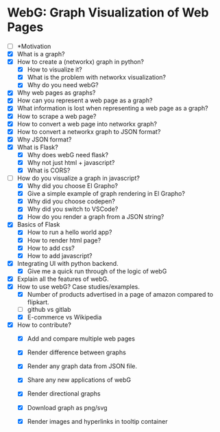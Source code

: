 # WebG: Graph Visualization of Web Pages

- [ ] *Motivation
- [x] What is a graph?
- [x] How to create a (networkx) graph in python?
  - [x] How to visualize it?
  - [x] What is the problem with networkx visualization?
  - [x] Why do you need webG?
- [x] Why web pages as graphs?
- [x] How can you represent a web page as a graph?
- [x] What information is lost when representing a web page as a graph?
- [x] How to scrape a web page?
- [x] How to convert a web page into networkx graph?
- [x] How to convert a networkx graph to JSON format?
- [x] Why JSON format?
- [x] What is Flask?
  - [x] Why does webG need flask?
  - [x] Why not just html + javascript?
  - [x] What is CORS?
- [ ] How do you visualize a graph in javascript?
  - [x] Why did you choose El Grapho?
  - [x] Give a simple example of graph rendering in El Grapho?
  - [x] Why did you choose codepen?
  - [x] Why did you switch to VSCode?
  - [x] How do you render a graph from a JSON string?
- [x] Basics of Flask
  - [x] How to run a hello world app?
  - [x] How to render html page?
  - [x] How to add css?
  - [x] How to add javascript?
- [x] Integrating UI with python backend.
  - [x] Give me a quick run through of the logic of webG
- [x] Explain all the features of webG.
- [x] How to use webG? Case studies/examples.
  - [x] Number of products advertised in a page of amazon compared to flipkart.
  - [ ] github vs gitlab
  - [x] E-commerce vs Wikipedia
- [x] How to contribute?
  - [x] Add and compare multiple web pages
  - [x] Render difference between graphs
  - [x] Render any graph data from JSON file.
  - [x] Share any new applications of webG
  - [x] Render directional graphs
  - [x] Download graph as png/svg
  - [x] Render images and hyperlinks in tooltip container

